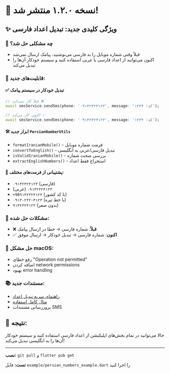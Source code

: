 # 🎉 نسخه ۱.۲.۰ منتشر شد!

## ✨ ویژگی کلیدی جدید: تبدیل اعداد فارسی

### 🔢 چه مشکلی حل شد؟
- قبلاً وقتی شماره موبایل را به فارسی می‌نوشتید، پیامک ارسال نمی‌شد
- اکنون می‌توانید از اعداد فارسی یا عربی استفاده کنید و سیستم خودکار آن‌ها را تبدیل می‌کند

### 🚀 قابلیت‌های جدید:

#### ✅ تبدیل خودکار در سیستم پیامک
```dart
// قبلاً کار نمی‌کرد ❌
await smsService.sendSms(phone: '۰۹۱۳۲۳۲۳۱۲۳', message: 'کد: ۱۲۳۴');

// اکنون کار می‌کند ✅
await smsService.sendSms(phone: '۰۹۱۳۲۳۲۳۱۲۳', message: 'کد: ۱۲۳۴');
```

#### 🛠️ ابزار جدید `PersianNumberUtils`
- `formatIranianMobile()` - فرمت شماره موبایل
- `convertToEnglish()` - تبدیل فارسی/عربی به انگلیسی  
- `isValidIranianMobile()` - بررسی صحت شماره
- `extractEnglishNumbers()` - استخراج فقط اعداد

#### 📱 پشتیبانی از فرمت‌های مختلف:
- `۰۹۱۳۲۳۲۳۱۲۳` (فارسی)
- `٠٩١٣٢٣٢٣١٢٣` (عربی)
- `+98۹۱۳۲۳۲۳۱۲۳` (با کد کشور)
- `۰۹۱۳-۲۳۲-۳۱۲۳` (با خط تیره)
- `۹۱۳۲۳۲۳۱۲۳` (بدون صفر)

### 🔧 مشکلات حل شده:
- ❌ **قبلاً**: شماره فارسی → خطا در ارسال پیامک
- ✅ **اکنون**: شماره فارسی → تبدیل خودکار → ارسال موفق

### 🔐 حل مشکل macOS:
- رفع خطای "Operation not permitted" 
- اضافه کردن network permissions
- بهبود error handling

### 📚 مستندات جدید:
- [راهنمای سریع تبدیل اعداد](./Docs/persian_numbers_quick_guide.md)
- [مثال کامل استفاده](./example/persian_numbers_example.dart)
- بروزرسانی مستندات SMS

## 🎯 نتیجه:
حالا می‌توانید در تمام بخش‌های اپلیکیشن از اعداد فارسی استفاده کنید و سیستم خودکار آن‌ها را به انگلیسی تبدیل می‌کند!

---

**نصب:** `git pull` و `flutter pub get`

**تست:** فایل `example/persian_numbers_example.dart` را اجرا کنید
